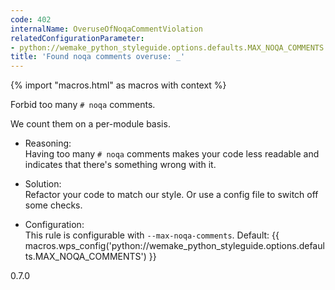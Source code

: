 ```yaml
---
code: 402
internalName: OveruseOfNoqaCommentViolation
relatedConfigurationParameter:
- python://wemake_python_styleguide.options.defaults.MAX_NOQA_COMMENTS
title: 'Found noqa comments overuse: _'
---
```


{% import "macros.html" as macros with context %}

Forbid too many `# noqa` comments.

We count them on a per-module basis.

  - Reasoning:  
    Having too many `# noqa` comments makes your code less readable and
    indicates that there's something wrong with it.

  - Solution:  
    Refactor your code to match our style. Or use a config file to
    switch off some checks.

  - Configuration:  
    This rule is configurable with `--max-noqa-comments`. Default:
    {{ macros.wps_config('python://wemake_python_styleguide.options.defaults.MAX_NOQA_COMMENTS') }}

<div class="versionadded">

0.7.0

</div>
